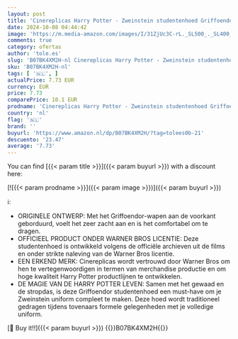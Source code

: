 ```yaml
---
layout: post
title: 'Cinereplicas Harry Potter - Zweinstein studentenhoed Griffoendor - Officiële licentie'
date: 2024-10-08 04:44:42
image: 'https://m.media-amazon.com/images/I/31ZjUc3C-rL._SL500_._SL400_.jpg'
comments: true
category: ofertas
author: 'tole.es'
slug: 'B07BK4XM2H-nl Cinereplicas Harry Potter - Zweinstein studentenhoed...'
sku: 'B07BK4XM2H-nl'
tags: [ '🇳🇱', ]
actualPrice: 7.73 EUR
currency: EUR
price: 7.73
comparePrice: 10.1 EUR
prodname: 'Cinereplicas Harry Potter - Zweinstein studentenhoed Griffoendor - Officiële licentie'
country: 'nl'
flag: '🇳🇱'
brand: ''
buyurl: 'https://www.amazon.nl/dp/B07BK4XM2H/?tag=tolees0b-21'
descuento: '23.47'
average: '7.73'
---
```


You can find [{{< param title >}}]({{< param buyurl >}}) with a discount here:

[![{{< param prodname >}}]({{< param image >}})]({{< param buyurl >}})

ℹ️:

- ORIGINELE ONTWERP: Met het Griffoendor-wapen aan de voorkant geborduurd, voelt het zeer zacht aan en is het comfortabel om te dragen.
- OFFICIEEL PRODUCT ONDER WARNER BROS LICENTIE: Deze studentenhoed is ontwikkeld volgens de officiële archieven uit de films en onder strikte naleving van de Warner Bros licentie.
- EEN ERKEND MERK: Cinereplicas wordt vertrouwd door Warner Bros om hen te vertegenwoordigen in termen van merchandise productie en om hoge kwaliteit Harry Potter productlijnen te ontwikkelen.
- DE MAGIE VAN DE HARRY POTTER LEVEN: Samen met het gewaad en de stropdas, is deze Griffoendor studentenhoed een must-have om je Zweinstein uniform compleet te maken. Deze hoed wordt traditioneel gedragen tijdens tovenaars formele gelegenheden met je volledige uniform.

[🛒 Buy it!!]({{< param buyurl >}})
{{<world>}}B07BK4XM2H{{</world>}}
